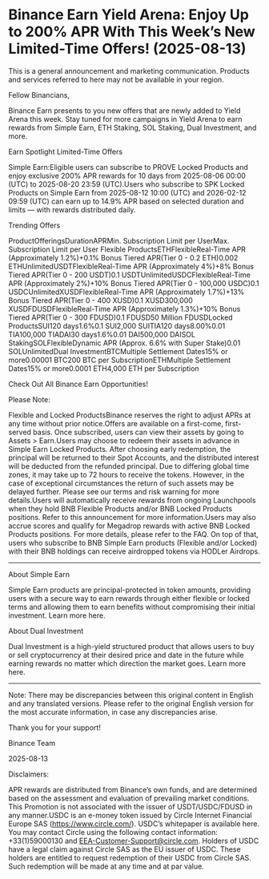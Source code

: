 # Binance Earn Yield Arena: Enjoy Up to 200% APR With This Week’s New Limited-Time Offers! (2025-08-13)

This is a general announcement and marketing communication. Products and services referred to here may not be available in your region. 

Fellow Binancians, 

Binance Earn presents to you new offers that are newly added to Yield Arena this week. Stay tuned for more campaigns in Yield Arena to earn rewards from Simple Earn, ETH Staking, SOL Staking, Dual Investment, and more.	

Earn Spotlight Limited-Time Offers

Simple Earn:Eligible users can subscribe to PROVE Locked Products and enjoy exclusive 200% APR rewards for 10 days from 2025-08-06 00:00 (UTC) to 2025-08-20 23:59 (UTC).Users who subscribe to SPK Locked Products on Simple Earn from 2025-08-12 10:00 (UTC) and 2026-02-12 09:59 (UTC) can earn up to 14.9% APR based on selected duration and limits — with rewards distributed daily.

Trending Offers

ProductOfferingsDurationAPRMin. Subscription Limit per UserMax. Subscription Limit per User Flexible ProductsETHFlexibleReal-Time APR (Approximately 1.2%)+0.1% Bonus Tiered APR(Tier 0 - 0.2 ETH)0.002 ETHUnlimitedUSDTFlexibleReal-Time APR (Approximately 4%)+8% Bonus Tiered APR(Tier 0 - 200 USDT)0.1 USDTUnlimitedUSDCFlexibleReal-Time APR (Approximately 2%)+10% Bonus Tiered APR(Tier 0 - 100,000 USDC)0.1 USDCUnlimitedXUSDFlexibleReal-Time APR (Approximately 1.7%)+13% Bonus Tiered APR(Tier 0 - 400 XUSD)0.1 XUSD300,000 XUSDFDUSDFlexibleReal-Time APR (Approximately 1.3%)+10% Bonus Tiered APR(Tier 0 - 300 FDUSD)0.1 FDUSD50 Million FDUSDLocked ProductsSUI120 days1.6%0.1 SUI2,000 SUITIA120 days8.00%0.01 TIA100,000 TIADAI30 days1.6%0.01 DAI500,000 DAISOL StakingSOLFlexibleDynamic APR (Approx. 6.6% with Super Stake)0.01 SOLUnlimitedDual InvestmentBTCMultiple Settlement Dates15% or more0.00001 BTC200 BTC per SubscriptionETHMultiple Settlement Dates15% or more0.0001 ETH4,000 ETH per Subscription

Check Out All Binance Earn Opportunities!

Please Note:

Flexible and Locked ProductsBinance reserves the right to adjust APRs at any time without prior notice.Offers are available on a first-come, first-served basis. Once subscribed, users can view their assets by going to Assets > Earn.Users may choose to redeem their assets in advance in Simple Earn Locked Products. After choosing early redemption, the principal will be returned to their Spot Accounts, and the distributed interest will be deducted from the refunded principal. Due to differing global time zones, it may take up to 72 hours to receive the tokens. However, in the case of exceptional circumstances the return of such assets may be delayed further. Please see our terms and risk warning for more details.Users will automatically receive rewards from ongoing Launchpools when they hold BNB Flexible Products and/or BNB Locked Products positions. Refer to this announcement for more information.Users may also accrue scores and qualify for Megadrop rewards with active BNB Locked Products positions. For more details, please refer to the FAQ. On top of that, users who subscribe to BNB Simple Earn products (Flexible and/or Locked) with their BNB holdings can receive airdropped tokens via HODLer Airdrops.

**********

About Simple Earn

Simple Earn products are principal-protected in token amounts, providing users with a secure way to earn rewards through either flexible or locked terms and allowing them to earn benefits without compromising their initial investment. Learn more here. 

About Dual Investment 

Dual Investment is a high-yield structured product that allows users to buy or sell cryptocurrency at their desired price and date in the future while earning rewards no matter which direction the market goes. Learn more here. 

**********

Note: There may be discrepancies between this original content in English and any translated versions. Please refer to the original English version for the most accurate information, in case any discrepancies arise. 

Thank you for your support!

Binance Team

2025-08-13

Disclaimers: 

APR rewards are distributed from Binance’s own funds, and are determined based on the assessment and evaluation of prevailing market conditions. This Promotion is not associated with the issuer of USDT/USDC/FDUSD in any manner.USDC is an e-money token issued by Circle Internet Financial Europe SAS (https://www.circle.com/). USDC’s whitepaper is available here. You may contact Circle using the following contact information: +33(1)59000130 and EEA-Customer-Support@circle.com. Holders of USDC have a legal claim against Circle SAS as the EU issuer of USDC. These holders are entitled to request redemption of their USDC from Circle SAS. Such redemption will be made at any time and at par value.